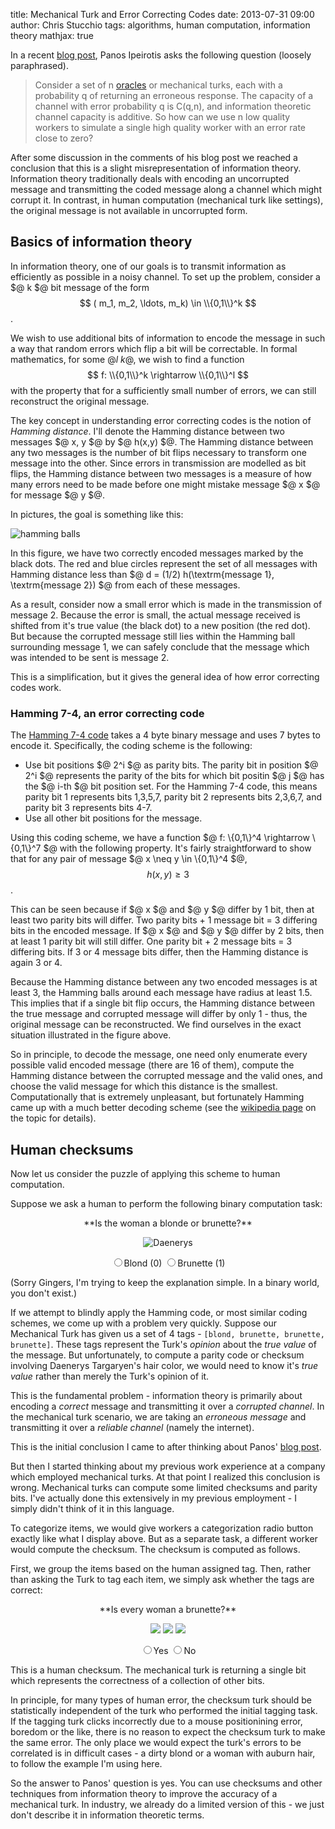 title: Mechanical Turk and Error Correcting Codes
date: 2013-07-31 09:00
author: Chris Stucchio
tags: algorithms, human computation, information theory
mathjax: true





In a recent [blog post](http://www.behind-the-enemy-lines.com/2013/07/majority-voting-and-information-theory.html), Panos Ipeirotis asks the following question (loosely paraphrased).

> Consider a set of n [oracles](https://en.wikipedia.org/wiki/Oracle_(computer_science)) or mechanical turks, each with a probability q of returning an erroneous response. The capacity of a channel with error probability q is C(q,n), and information theoretic channel capacity is additive. So how can we use n low quality workers to simulate a single high quality worker with an error rate close to zero?

After some discussion in the comments of his blog post we reached a conclusion that this is a slight misrepresentation of information theory. Information theory traditionally deals with encoding an uncorrupted message and transmitting the coded message along a channel which might corrupt it. In contrast, in human computation (mechanical turk like settings), the original message is not available in uncorrupted form.



## Basics of information theory

In information theory, one of our goals is to transmit information as efficiently as possible in a noisy channel. To set up the problem, consider a $@ k $@ bit message of the form $$ ( m_1, m_2, \ldots, m_k) \in \\{0,1\\}^k $$.

We wish to use additional bits of information to encode the message in such a way that random errors which flip a bit will be correctable. In formal mathematics, for some $@l \> k$@, we wish to find a function $$ f: \\{0,1\\}^k \rightarrow \\{0,1\\}^l $$ with the property that for a sufficiently small number of errors, we can still reconstruct the original message.

The key concept in understanding error correcting codes is the notion of *Hamming distance*. I'll denote the Hamming distance between two messages $@ x, y $@ by $@ h(x,y) $@. The Hamming distance between any two messages is the number of bit flips necessary to transform one message into the other. Since errors in transmission are modelled as bit flips, the Hamming distance between two messages is a measure of how many errors need to be made before one might mistake message $@ x $@ for message $@ y $@.

In pictures, the goal is something like this:

![hamming balls](/blog_media/2013/human_checksum/hamming_balls.png)

In this figure, we have two correctly encoded messages marked by the black dots. The red and blue circles represent the set of all messages with Hamming distance less than $@ d = (1/2) h(\textrm{message 1}, \textrm{message 2}) $@ from each of these messages.

As a result, consider now a small error which is made in the transmission of message 2. Because the error is small, the actual message received is shifted from it's true value (the black dot) to a new position (the red dot). But because the corrupted message still lies within the Hamming ball surrounding message 1, we can safely conclude that the message which was intended to be sent is message 2.

This is a simplification, but it gives the general idea of how error correcting codes work.

### Hamming 7-4, an error correcting code

The [Hamming 7-4 code](https://en.wikipedia.org/wiki/Hamming_code) takes a 4 byte binary message and uses 7 bytes to encode it. Specifically, the coding scheme is the following:

- Use bit positions $@ 2^i $@ as parity bits. The parity bit in position $@ 2^i $@ represents the parity of the bits for which bit positin $@ j $@ has the $@ i-th $@ bit position set. For the Hamming 7-4 code, this means parity bit 1 represents bits 1,3,5,7, parity bit 2 represents bits 2,3,6,7, and parity bit 3 represents bits 4-7.
- Use all other bit positions for the message.

Using this coding scheme, we have a function $@ f: \\{0,1\\}^4 \rightarrow \\{0,1\\}^7 $@ with the following property. It's fairly straightforward to show that for any pair of message $@ x \neq y \in \\{0,1\\}^4 $@, $$ h(x,y) \geq 3 $$.

This can be seen because if $@ x $@ and $@ y $@ differ by 1 bit, then at least two parity bits will differ. Two parity bits + 1 message bit = 3 differing bits in the encoded message.  If $@ x $@ and $@ y $@ differ by 2 bits, then at least 1 parity bit will still differ. One parity bit + 2 message bits = 3 differing bits. If 3 or 4 message bits differ, then the Hamming distance is again 3 or 4.

Because the Hamming distance between any two encoded messages is at least 3, the Hamming balls around each message have radius at least 1.5. This implies that if a single bit flip occurs, the Hamming distance between the true message and corrupted message will differ by only 1 - thus, the original message can be reconstructed. We find ourselves in the exact situation illustrated in the figure above.

So in principle, to decode the message, one need only enumerate every possible valid encoded message (there are 16 of them), compute the Hamming distance between the corrupted message and the valid ones, and choose the valid message for which this distance is the smallest. Computationally that is extremely unpleasant, but fortunately Hamming came up with a much better decoding scheme (see the [wikipedia page](https://en.wikipedia.org/wiki/Hamming_code) on the topic for details).

## Human checksums

Now let us consider the puzzle of applying this scheme to human computation.

Suppose we ask a human to perform the following binary computation task:

<center>
**Is the woman a blonde or brunette?**

![Daenerys](/blog_media/2013/human_checksum/daenerys.jpg)

<input type="radio" name="blondbrunette" value="blond">Blond (0)</input>
<input type="radio" name="blondbrunette" value="brunette">Brunette (1)</input>
</center>

(Sorry Gingers, I'm trying to keep the explanation simple. In a binary world, you don't exist.)

If we attempt to blindly apply the Hamming code, or most similar coding schemes, we come up with a problem very quickly. Suppose our Mechanical Turk has given us a set of 4 tags - `[blond, brunette, brunette, brunette]`. These tags represent the Turk's *opinion* about the *true value* of the message. But unfortunately, to compute a parity code or checksum involving Daenerys Targaryen's hair color, we would need to know it's *true value* rather than merely the Turk's opinion of it.

This is the fundamental problem - information theory is primarily about encoding a *correct* message and transmitting it over a *corrupted channel*. In the mechanical turk scenario, we are taking an *erroneous message* and transmitting it over a *reliable channel* (namely the internet).

This is the initial conclusion I came to after thinking about Panos' [blog post](http://www.behind-the-enemy-lines.com/2013/07/majority-voting-and-information-theory.html).

But then I started thinking about my previous work experience at a company which employed mechanical turks. At that point I realized this conclusion is wrong. Mechanical turks can compute some limited checksums and parity bits. I've actually done this extensively in my previous employment - I simply didn't think of it in this language.

To categorize items, we would give workers a categorization radio button exactly like what I display above. But as a separate task, a different worker would compute the checksum. The checksum is computed as follows.

First, we group the items based on the human assigned tag. Then, rather than asking the Turk to tag each item, we simply ask whether the tags are correct:

<center>
**Is every woman a brunette?**

<img src="/blog_media/2013/human_checksum/shae.png"></img>
<img src="/blog_media/2013/human_checksum/armeca.jpg"></img>
<img src="/blog_media/2013/human_checksum/daenerys.jpg"></img>

<input type="radio" name="checksum" value="yes">Yes</input>
<input type="radio" name="checksum" value="no\\\">No</input>
</center>

This is a human checksum. The mechanical turk is returning a single bit which represents the correctness of a collection of other bits.

In principle, for many types of human error, the checksum turk should be statistically independent of the turk who performed the initial tagging task. If the tagging turk clicks incorrectly due to a mouse positionining error, boredom or the like, there is no reason to expect the checksum turk to make the same error. The only place we would expect the turk's errors to be correlated is in difficult cases - a dirty blond or a woman with auburn hair, to follow the example I'm using here.

So the answer to Panos' question is yes. You can use checksums and other techniques from information theory to improve the accuracy of a mechanical turk. In industry, we already do a limited version of this - we just don't describe it in information theoretic terms.

